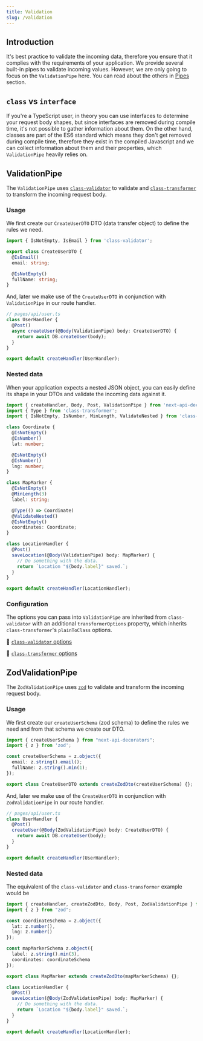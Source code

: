 ```yaml
---
title: Validation
slug: /validation
---
```


## Introduction

It's best practice to validate the incoming data, therefore you ensure that it complies with the requirements of your application. We provide several built-in pipes to validate incoming values. However, we are only going to focus on the `ValidationPipe` here. You can read about the others in [Pipes](pipes) section.

## `class` vs `interface`

If you're a TypeScript user, in theory you can use interfaces to determine your request body shapes, but since interfaces are removed during compile time, it's not possible to gather information about them. On the other hand, classes are part of the ES6 standard which means they don't get removed during compile time, therefore they exist in the compiled Javascript and we can collect information about them and their properties, which `ValidationPipe` heavily relies on.

## ValidationPipe

The `ValidationPipe` uses [`class-validator`](https://github.com/typestack/class-validator) to validate and [`class-transformer`](https://github.com/typestack/class-transformer) to transform the incoming request body.

### Usage

We first create our `CreateUserDTO` DTO (data transfer object) to define the rules we need.

```ts
import { IsNotEmpty, IsEmail } from 'class-validator';

export class CreateUserDTO {
  @IsEmail()
  email: string;

  @IsNotEmpty()
  fullName: string;
}
```

And, later we make use of the `CreateUserDTO` in conjunction with `ValidationPipe` in our route handler.

```ts
// pages/api/user.ts
class UserHandler {
  @Post()
  async createUser(@Body(ValidationPipe) body: CreateUserDTO) {
    return await DB.createUser(body);
  }
}

export default createHandler(UserHandler);
```

### Nested data

When your application expects a nested JSON object, you can easily define its shape in your DTOs and validate the incoming data against it.

```ts
import { createHandler, Body, Post, ValidationPipe } from 'next-api-decorators';
import { Type } from 'class-transformer';
import { IsNotEmpty, IsNumber, MinLength, ValidateNested } from 'class-validator';

class Coordinate {
  @IsNotEmpty()
  @IsNumber()
  lat: number;

  @IsNotEmpty()
  @IsNumber()
  lng: number;
}

class MapMarker {
  @IsNotEmpty()
  @MinLength(3)
  label: string;

  @Type(() => Coordinate)
  @ValidateNested()
  @IsNotEmpty()
  coordinates: Coordinate;
}

class LocationHandler {
  @Post()
  saveLocation(@Body(ValidationPipe) body: MapMarker) {
    // Do something with the data.
    return `Location "${body.label}" saved.`;
  }
}

export default createHandler(LocationHandler);
```

### Configuration

The options you can pass into `ValidationPipe` are inherited from `class-validator` with an additional `transformerOptions` property, which inherits `class-transformer`'s `plainToClass` options.

🔗 [`class-validator` options](https://github.com/typestack/class-validator#passing-options)

🔗 [`class-transformer` options](https://github.com/typestack/class-transformer/blob/e5fc6bb7cfad7ba03f1b898f639cae4264bfbc12/src/interfaces/class-transformer-options.interface.ts#L6)

## ZodValidationPipe
The `ZodValidationPipe` uses [`zod`](https://github.com/colinhacks/zod) to validate and transform the incoming request body.

### Usage

We first create our `createUserSchema` (zod schema) to define the rules we need and from that schema we create our DTO.

```ts
import { createUserSchema } from "next-api-decorators";
import { z } from 'zod';

const createUserSchema = z.object({
  email: z.string().email();
  fullName: z.string().min(1);
});

export class CreateUserDTO extends createZodDto(createUserSchema) {};
```

And, later we make use of the `CreateUserDTO` in conjunction with `ZodValidationPipe` in our route handler.

```ts
// pages/api/user.ts
class UserHandler {
  @Post()
  createUser(@Body(ZodValidationPipe) body: CreateUserDTO) {
    return await DB.createUser(body);
  }
}

export default createHandler(UserHandler);
```

### Nested data

The equivalent of the `class-validator` and `class-transformer` example would be

```ts
import { createHandler, createZodDto, Body, Post, ZodValidationPipe } from 'next-api-decorators';
import { z } from "zod";

const coordinateSchema = z.object({
  lat: z.number(),
  lng: z.number()
});

const mapMarkerSchema z.object({
  label: z.string().min(3),
  coordinates: coordinateSchema
});

export class MapMarker extends createZodDto(mapMarkerSchema) {};

class LocationHandler {
  @Post()
  saveLocation(@Body(ZodValidationPipe) body: MapMarker) {
    // Do something with the data.
    return `Location "${body.label}" saved.`;
  }
}

export default createHandler(LocationHandler);
```